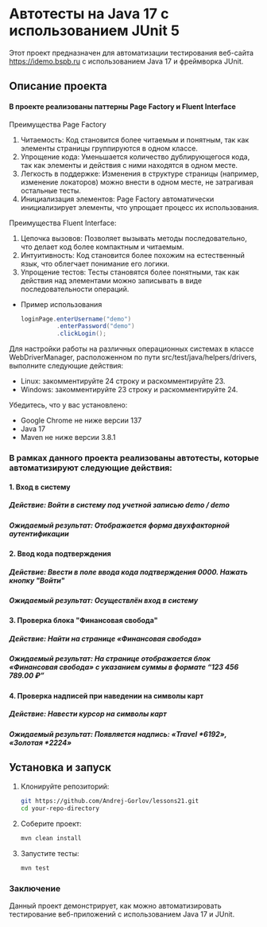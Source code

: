 # Автотесты на Java 17 с использованием JUnit 5

Этот проект предназначен для автоматизации тестирования веб-сайта https://idemo.bspb.ru с использованием Java 17 и фреймворка JUnit.

## Описание проекта

#### В проекте реализованы паттерны Page Factory и Fluent Interface

Преимущества Page Factory
1. Читаемость: Код становится более читаемым и понятным, так как элементы страницы группируются в одном классе.
2. Упрощение кода: Уменьшается количество дублирующегося кода, так как элементы и действия с ними находятся в одном месте.
3. Легкость в поддержке: Изменения в структуре страницы (например, изменение локаторов) можно внести в одном месте, не затрагивая остальные тесты.
4. Инициализация элементов: Page Factory автоматически инициализирует элементы, что упрощает процесс их использования.

Преимущества Fluent Interface:
1. Цепочка вызовов: Позволяет вызывать методы последовательно, что делает код более компактным и читаемым.
2. Интуитивность: Код становится более похожим на естественный язык, что облегчает понимание его логики.
3. Упрощение тестов: Тесты становятся более понятными, так как действия над элементами можно записывать в виде последовательности операций.

- Пример использования
   ```java
   loginPage.enterUsername("demo")
             .enterPassword("demo")
             .clickLogin();

Для настройки работы на различных операционных системах в классе WebDriverManager, расположенном по пути src/test/java/helpers/drivers, выполните следующие действия:

- Linux: закомментируйте 24 строку и раскомментируйте 23.
- Windows: закомментируйте 23 строку и раскомментируйте 24.

Убедитесь, что у вас установлено:
- Google Chrome не ниже версии 137
- Java 17
- Maven не ниже версии 3.8.1

### В рамках данного проекта реализованы автотесты, которые автоматизируют следующие действия:

#### 1. Вход в систему
##### Действие: Войти в систему под учетной записью demo / demo
##### Ожидаемый результат: Отображается форма двухфакторной аутентификации

#### 2. Ввод кода подтверждения
##### Действие: Ввести в поле ввода кода подтверждения 0000. Нажать кнопку "Войти"
##### Ожидаемый результат: Осуществлён вход в систему

#### 3. Проверка блока "Финансовая свобода"
##### Действие: Найти на странице «Финансовая свобода»
##### Ожидаемый результат: На странице отображается блок «Финансовая свобода» с указанием суммы в формате “123 456 789.00 ₽”

#### 4. Проверка надписей при наведении на символы карт
##### Действие: Навести курсор на символы карт
##### Ожидаемый результат: Появляется надпись: «Travel *6192», «Золотая *2224»

## Установка и запуск

1. Клонируйте репозиторий:
   ```bash
   git https://github.com/Andrej-Gorlov/lessons21.git
   cd your-repo-directory
2. Соберите проект:
   ```bash
   mvn clean install
3. Запустите тесты:
   ```bash
   mvn test
### Заключение
Данный проект демонстрирует, как можно автоматизировать тестирование веб-приложений с использованием Java 17 и JUnit.
